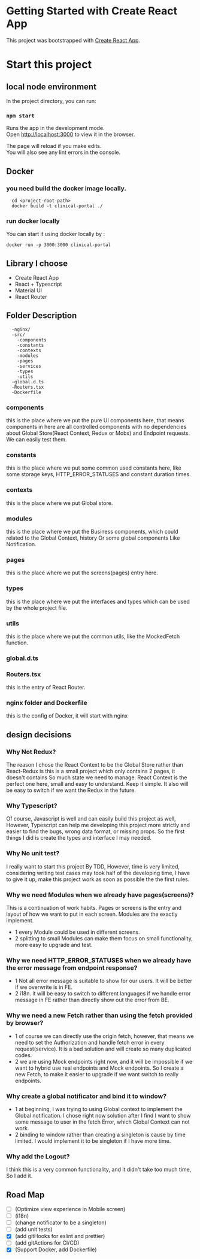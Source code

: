 # Getting Started with Create React App

This project was bootstrapped with [Create React App](https://github.com/facebook/create-react-app).

# Start this project

## local node environment

In the project directory, you can run:

### `npm start`

Runs the app in the development mode.\
Open [http://localhost:3000](http://localhost:3000) to view it in the browser.

The page will reload if you make edits.\
You will also see any lint errors in the console.

## Docker

### you need build the docker image locally.

```
  cd <project-root-path>
  docker build -t clinical-portal ./
```

### run docker locally

You can start it using docker locally by :
```
docker run -p 3000:3000 clinical-portal
```


## Library I choose

-   Create React App
-   React + Typescript
-   Material UI
-   React Router

## Folder Description

```
  -nginx/
  -src/
    -components
    -constants
    -contexts
    -modules
    -pages
    -services
    -types
    -utils
  -global.d.ts
  -Routers.tsx
  -Dockerfile
```

### components

this is the place where we put the pure UI components here, that means components in here are all controlled components
with no dependencies about Global Store(React Context, Redux or Mobx) and Endpoint requests. We can easily test them.

### constants

this is the place where we put some common used constants here, like some storage keys, HTTP_ERROR_STATUSES and constant
duration times.

### contexts

this is the place where we put Global store.

### modules

this is the place where we put the Business components, which could related to the Global Context, history Or some global components
Like Notification.

### pages

this is the place where we put the screens(pages) entry here.

### types

this is the place where we put the interfaces and types which can be used by the whole project file.

### utils

this is the place where we put the common utils, like the MockedFetch function.

### global.d.ts

### Routers.tsx

this is the entry of React Router.

### nginx folder and Dockerfile

this is the config of Docker, it will start with nginx




## design decisions

### Why Not Redux?

The reason I chose the React Context to be the Global Store rather than React-Redux
is this is a small project which only contains 2 pages, it doesn't contains So much state we need to manage.
React Context is the perfect one here, small and easy to understand. Keep it simple. It also will be easy to switch if
we want the Redux in the future.

### Why Typescript?

Of course, Javascript is well and can easily build this project as well, However, Typescript can help me developing
this project more strictly and easier to find the bugs, wrong data format, or missing props. So the first things I
did is create the types and interface I may needed.

### Why No unit test?

I really want to start this project By TDD, However, time is very limited, considering writing test cases may took half
of the developing time, I have to give it up, make this project work as soon as possible the the first rules.

### Why we need Modules when we already have pages(screens)?

This is a continuation of work habits. Pages or screens is the entry and layout of how we want to put in each screen.
Modules are the exactly implement.

-   1 every Module could be used in different screens.
-   2 splitting to small Modules can make them focus on small functionality, more easy to upgrade and test.

### Why we need HTTP_ERROR_STATUSES when we already have the error message from endpoint response?

-   1 Not all error message is suitable to show for our users. It will be better if we overwrite is in FE.
-   2 i18n. it will be easy to switch to different languages if we handle error message in FE rather than directly
    show out the error from BE.

### Why we need a new Fetch rather than using the fetch provided by browser?

-   1 of course we can directly use the origin fetch, however, that means we need to set the Authorization and handle fetch error
    in every request(service). It is a bad solution and will create so many duplicated codes.
-   2 we are using Mock endpoints right now, and it will be impossible if we want to hybrid use real endpoints and Mock
    endpoints. So I create a new Fetch, to make it easier to upgrade if we want switch to really endpoints.

### Why create a global notificator and bind it to window?

-   1 at beginning, I was trying to using Global context to implement the Global notification. I chose right now
    solution after I find I want to show some message to user in the fetch Error, which Global Context can not work.
-   2 binding to window rather than creating a singleton is cause by time limited. I would implement it to be singleton
    if I have more time.

### Why add the Logout?

I think this is a very common functionality, and it didn't take too much time, So I add it.

## Road Map

-   [ ] (Optimize view experience in Mobile screen)
-   [ ] (i18n)
-   [ ] (change notificator to be a singleton)
-   [ ] (add unit tests)
-   [x] (add gitHooks for eslint and prettier)
-   [ ] (add gitActions for CI/CD)
-   [x] (Support Docker, add Dockerfile)
